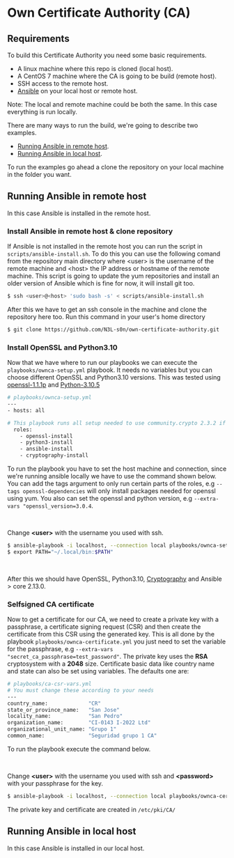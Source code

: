# Own Certificate Authority (CA)

## Requirements

To build this Certificate Authority you need some basic requirements.
- A linux machine where this repo is cloned (local host).
- A CentOS 7 machine where the CA is going to be build (remote host).
- SSH access to the remote host.
- [Ansible](https://docs.ansible.com/ansible/latest/installation_guide/intro_installation.html) on your local host or remote host.

Note: The local and remote machine could be both the same. In this case everything is run locally.

There are many ways to run the build, we're going to describe two examples.
- [Running Ansible in remote host](#running-ansible-in-remote-host).
- [Running Ansible in local host](#running-ansible-in-local-host).

To run the examples go ahead a clone the repository on your local machine in the folder you want.

## Running Ansible in remote host

In this case Ansible is installed in the remote host.

### Install Ansible in remote host & clone repository

If Ansible is not installed in the remote host you can run the script in `scripts/ansible-install.sh`. To do this you can use the following comand from the repository main directory where &lt;user&gt; is the username of the remote machine and &lt;host&gt; the IP address or hostname of the remote machine. This script is going to update the yum repositories and install an older version of Ansible which is fine for now, it will install git too.

```sh
$ ssh <user>@<host> 'sudo bash -s' < scripts/ansible-install.sh
```
After this we have to get an ssh console in the machine and clone the repository here too. Run this command in your user's home directory
```sh
$ git clone https://github.com/N3L-s0n/own-certificate-authority.git
```

### Install OpenSSL and Python3.10

Now that we have where to run our playbooks we can execute the `playbooks/ownca-setup.yml` playbook. It needs no variables but you can choose different OpenSSL and Python3.10 versions. This was tested using [openssl-1.1.1p](https://www.openssl.org/source/) and [Python-3.10.5](https://www.python.org/downloads/release/python-3105/)

```sh
# playbooks/ownca-setup.yml
---
- hosts: all

# This playbook runs all setup needed to use community.crypto 2.3.2 if using default variables
  roles:
    - openssl-install
    - python3-install
    - ansible-install
    - cryptography-install

```

To run the playbook you have to set the host machine and connection, since we're running ansible locally we have to use the command shown below. You can add the tags argument to only run certain parts of the roles, e.g `--tags openssl-dependencies` will only install packages needed for openssl using yum. You also can set the openssl and python version, e.g `--extra-vars "openssl_version=3.0.4`. 

<br>

Change **&lt;user&gt;** with the username you used with ssh.

```sh
$ ansible-playbook -i localhost, --connection local playbooks/ownca-setup.yml -u <user>
$ export PATH="~/.local/bin:$PATH"
```

<br>

After this we should have OpenSSL, Python3.10, [Cryptography](https://pypi.org/project/cryptography/) and Ansible > core 2.13.0. 

### Selfsigned CA certificate

Now to get a certificate for our CA, we need to create a private key with a passphrase, a certificate signing request (CSR) and then create the certificate from this CSR using the generated key. This is all done by the playbook `playbooks/ownca-certificate.yml` you just need to set the variable for the passphrase, e.g `--extra-vars "secret_ca_passphrase=test_password"`. The private key uses the **RSA** cryptosystem with a **2048** size. Certificate basic data like country name and state can also be set using variables. The defaults one are:

```sh
# playbooks/ca-csr-vars.yml
# You must change these according to your needs
---
country_name:             "CR"
state_or_province_name:   "San Jose"
locality_name:            "San Pedro"
organization_name:        "CI-0143 I-2022 Ltd"
organizational_unit_name: "Grupo 1"
common_name:              "Seguridad grupo 1 CA"

```

To run the playbook execute the command below.

<br>

Change **&lt;user&gt;** with the username you used with ssh and **&lt;password&gt;** with your passphrase for the key.

```sh
$ ansible-playbook -i localhost, --connection local playbooks/ownca-certificate.yml -u <user> --extra-vars "secret_ca_passphrase=<password>"
```

The private key and certificate are created in `/etc/pki/CA/`

## Running Ansible in local host

In this case Ansible is installed in our local host.
